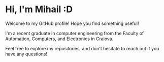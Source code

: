 # Hi, I'm Mihail :D

Welcome to my GitHub profile! Hope you find something useful!

I'm a recent graduate in computer engineering from the Faculty of Automation, Computers, and Electronics in Craiova.

Feel free to explore my repositories, and don't hesitate to reach out if you have any questions!
